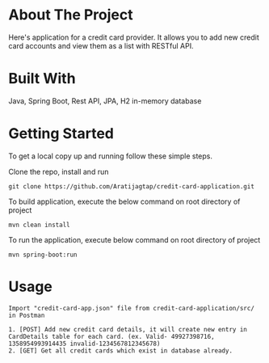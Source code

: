 
# About The Project
Here's application for a credit card provider. It allows you to add new credit card accounts and view them as a list with RESTful API.

# Built With
Java, Spring Boot, Rest API, JPA, H2 in-memory database

# Getting Started
To get a local copy up and running follow these simple steps.

Clone the repo, install and run

    git clone https://github.com/Aratijagtap/credit-card-application.git

To build application, execute the below command on root directory of project

    mvn clean install
    
To run the application, execute below command on root directory of project    

    mvn spring-boot:run 

# Usage

    Import "credit-card-app.json" file from credit-card-application/src/ in Postman

    1. [POST] Add new credit card details, it will create new entry in CardDetails table for each card. (ex. Valid- 49927398716, 1358954993914435 invalid-1234567812345678)
    2. [GET] Get all credit cards which exist in database already.